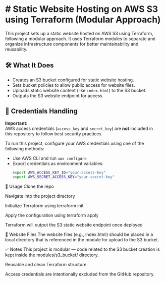 # # Static Website Hosting on AWS S3 using Terraform (Modular Approach)

This project sets up a static website hosted on AWS S3 using Terraform, following a modular approach. It uses Terraform modules to separate and organize infrastructure components for better maintainability and reusability.

## 🛠️ What It Does

- Creates an S3 bucket configured for static website hosting.
- Sets bucket policies to allow public access for website files.
- Uploads static website content (like `index.html`) to the S3 bucket.
- Outputs the S3 website endpoint for access.

## 🔐 Credentials Handling

**Important:**  
AWS access credentials (`access_key` and `secret_key`) are **not** included in this repository to follow best security practices.

To run this project, configure your AWS credentials using one of the following methods:

- Use AWS CLI and run `aws configure`
- Export credentials as environment variables:
  ```bash
  export AWS_ACCESS_KEY_ID="your-access-key"
  export AWS_SECRET_ACCESS_KEY="your-secret-key"

🚀 Usage
Clone the repo

Navigate into the project directory

Initialize Terraform using terraform init

Apply the configuration using terraform apply

Terraform will output the S3 static website endpoint once deployed

📂 Website Files
The website files (e.g., index.html) should be placed in a local directory that is referenced in the module for upload to the S3 bucket.

✅ Notes
This project is modular — code related to the S3 bucket creation is kept inside the modules/s3_bucket/ directory.

Reusable and clean Terraform structure.

Access credentials are intentionally excluded from the GitHub repository.
